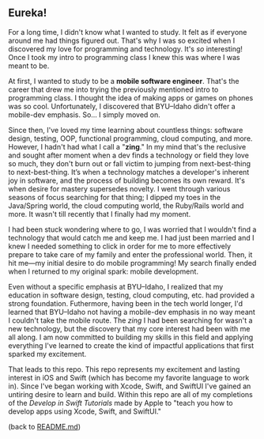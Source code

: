 ## Eureka!

For a long time, I didn't know what I wanted to study. It felt as if everyone around me had things figured out. That's why I was so excited when I discovered my love for programming and technology. It's _so_ interesting! Once I took my intro to programming class I knew this was where I was meant to be.

At first, I wanted to study to be a **mobile software engineer**. That's the career that drew me into trying the previously mentioned intro to programming class. I thought the idea of making apps or games on phones was so cool. Unfortunately, I discovered that BYU–Idaho didn't offer a mobile-dev emphasis. So... I simply moved on.

Since then, I've loved my time learning about countless things: software design, testing, OOP, functional programming, cloud computing, and more. However, I hadn't had what I call a "**zing**." In my mind that's the reclusive and sought after moment when a dev finds a technology or field they love so much, they don't burn out or fall victim to jumping from next-best-thing to next-best-thing. It’s when a technology matches a developer's inherent joy in software, and the process of building becomes its own reward. It's when desire for mastery supersedes novelty. I went through various seasons of focus searching for that thing; I dipped my toes in the Java/Spring world, the cloud computing world, the Ruby/Rails world and more. It wasn't till recently that I finally had my moment.

I had been stuck wondering where to go, I was worried that I wouldn't find a technology that would catch me and keep me. I had just been married and I knew I needed something to click in order for me to more effectively prepare to take care of my family and enter the professional world. Then, it hit me—my initial desire to do mobile programming! My search finally ended when I returned to my original spark: mobile development.

Even without a specific emphasis at BYU–Idaho, I realized that my education in software design, testing, cloud computing, etc. had provided a strong foundation. Futhermore, having been in the tech world longer, I'd learned that BYU–Idaho not having a mobile-dev emphasis in no way meant I couldn't take the mobile route. The _zing_ I had been searching for wasn't a new technology, but the discovery that my core interest had been with me all along. I am now committed to building my skills in this field and applying everything I've learned to create the kind of impactful applications that first sparked my excitement.

That leads to this repo. This repo represents my excitement and lasting interest in iOS and Swift (which has become my favorite language to work in). Since I've began working with Xcode, Swift, and SwiftUI I've gained an untiring desire to learn and build. Within this repo are all of my completions of the _Develop in Swift Tutorials_ made by Apple to "teach you how to develop apps using Xcode, Swift, and SwiftUI."

(back to [README.md](README.md))
